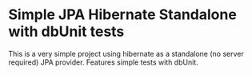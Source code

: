 Simple JPA Hibernate Standalone with dbUnit tests
=================================================

This is a very simple project using hibernate as a standalone (no server required) JPA provider.
Features simple tests with dbUnit.

 